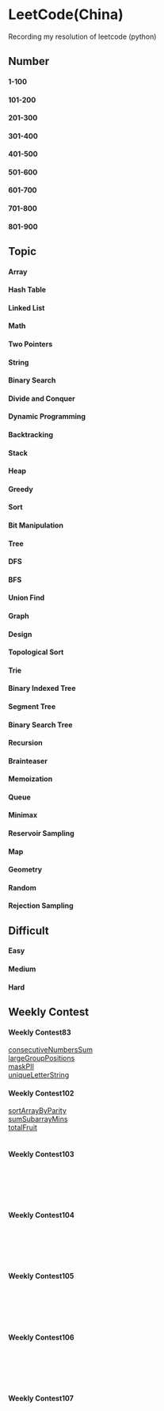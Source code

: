 # LeetCode(China)

Recording my resolution of leetcode (python)


## Number
#### 1-100
#### 101-200
#### 201-300
#### 301-400
#### 401-500
#### 501-600
#### 601-700
#### 701-800
#### 801-900

## Topic
#### Array
#### Hash Table
#### Linked List
#### Math
#### Two Pointers
#### String
#### Binary Search
#### Divide and Conquer
#### Dynamic Programming
#### Backtracking
#### Stack
#### Heap
#### Greedy
#### Sort
#### Bit Manipulation
#### Tree
#### DFS
#### BFS
#### Union Find
#### Graph
#### Design
#### Topological Sort
#### Trie
#### Binary Indexed Tree
#### Segment Tree
#### Binary Search Tree
#### Recursion
#### Brainteaser
#### Memoization
#### Queue
#### Minimax
#### Reservoir Sampling
#### Map
#### Geometry
#### Random
#### Rejection Sampling


## Difficult

#### Easy
#### Medium
#### Hard

## Weekly Contest
#### Weekly Contest83
[consecutiveNumbersSum](http://github.com/crazyLayne/LeetCode-China-/blob/master/leetcodeContest/WeeklyContest83/consecutiveNumbersSum.py)<br>
[largeGroupPositions](http://github.com/crazyLayne/LeetCode-China-/blob/master/leetcodeContest/WeeklyContest83/largeGroupPositions.py)<br>
[maskPII](http://github.com/crazyLayne/LeetCode-China-/blob/master/leetcodeContest/WeeklyContest83/maskPII.py)<br>
[uniqueLetterString](http://github.com/crazyLayne/LeetCode-China-/blob/master/leetcodeContest/WeeklyContest83/uniqueLetterString.py)<br>
#### Weekly Contest102
[sortArrayByParity](http://github.com/crazyLayne/LeetCode-China-/blob/master/leetcodeContest/WeeklyContest102/sortArrayByParity.py)<br>
[sumSubarrayMins](http://github.com/crazyLayne/LeetCode-China-/blob/master/leetcodeContest/WeeklyContest102/sumSubarrayMins.py)<br>
[totalFruit](http://github.com/crazyLayne/LeetCode-China-/blob/master/leetcodeContest/WeeklyContest102/totalFruit.py)<br>
[]()<br>
#### Weekly Contest103
[]()<br>
[]()<br>
[]()<br>
[]()<br>
#### Weekly Contest104
[]()<br>
[]()<br>
[]()<br>
[]()<br>
#### Weekly Contest105
[]()<br>
[]()<br>
[]()<br>
[]()<br>
#### Weekly Contest106
[]()<br>
[]()<br>
[]()<br>
[]()<br>
#### Weekly Contest107
[]()<br>
[]()<br>
[]()<br>
[]()<br>